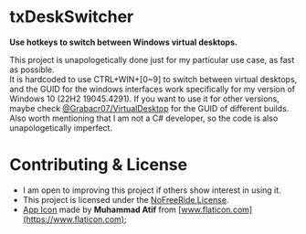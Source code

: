 # txDeskSwitcher
**Use hotkeys to switch between Windows virtual desktops.**

This project is unapologetically done just for my particular use case, as fast as possible.  
It is hardcoded to use CTRL+WIN+[0~9] to switch between virtual desktops, and the GUID for the windows interfaces work specifically for my version of Windows 10 (22H2 19045.4291). If you want to use it for other versions, maybe check [@Grabacr07/VirtualDesktop](https://github.com/Grabacr07/VirtualDesktop) for the GUID of different builds.  
Also worth mentioning that I am not a C# developer, so the code is also unapologetically imperfect.

# Contributing & License
- I am open to improving this project if others show interest in using it.  
- This project is licensed under the [NoFreeRide License](./LICENSE).
- [App Icon](https://www.flaticon.com/free-icon/computer_13484563) made by __Muhammad Atif__ from [www.flaticon.com](https://www.flaticon.com);